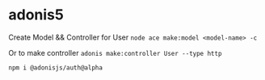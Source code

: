 # adonis5

Create Model && Controller for User
`node ace make:model <model-name> -c`

Or to make controller `adonis make:controller User --type http`

`npm i @adonisjs/auth@alpha`
